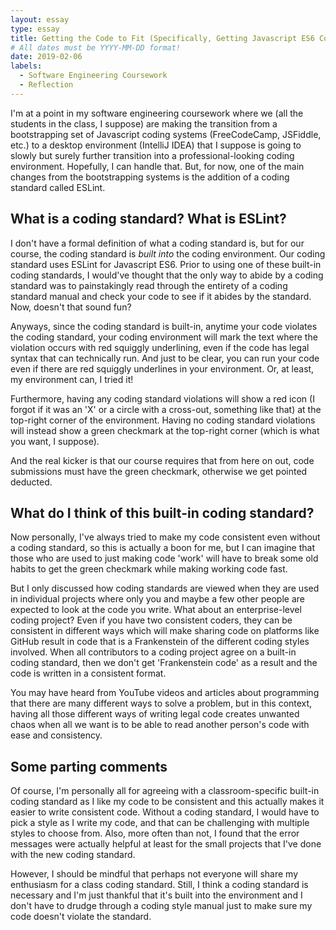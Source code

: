 ```yaml
---
layout: essay
type: essay
title: Getting the Code to Fit (Specifically, Getting Javascript ES6 Code to Fit an ESLint Coding Standard)
# All dates must be YYYY-MM-DD format!
date: 2019-02-06
labels:
  - Software Engineering Coursework
  - Reflection
---
```


I'm at a point in my software engineering coursework where we (all the students in the class, I suppose) are making the transition from a bootstrapping set of Javascript coding systems (FreeCodeCamp, JSFiddle, etc.) to a desktop environment (IntelliJ IDEA) that I suppose is going to slowly but surely further transition into a professional-looking coding environment.  Hopefully, I can handle that.  But, for now, one of the main changes from the bootstrapping systems is the addition of a coding standard called ESLint.

## What is a coding standard?  What is ESLint?
I don't have a formal definition of what a coding standard is, but for our course, the coding standard is _built into_ the coding environment.  Our coding standard uses ESLint for Javascript ES6.  Prior to using one of these built-in coding standards, I would've thought that the only way to abide by a coding standard was to painstakingly read through the entirety of a coding standard manual and check your code to see if it abides by the standard.  Now, doesn't that sound fun?

Anyways, since the coding standard is built-in, anytime your code violates the coding standard, your coding environment will mark the text where the violation occurs with red squiggly underlining, even if the code has legal syntax that can technically run.  And just to be clear, you can run your code even if there are red squiggly underlines in your environment.  Or, at least, my environment can, I tried it!

Furthermore, having any coding standard violations will show a red icon (I forgot if it was an 'X' or a circle with a cross-out, something like that) at the top-right corner of the environment.  Having no coding standard violations will instead show a green checkmark at the top-right corner (which is what you want, I suppose).

And the real kicker is that our course requires that from here on out, code submissions must have the green checkmark, otherwise we get pointed deducted.

## What do I think of this built-in coding standard?
Now personally, I've always tried to make my code consistent even without a coding standard, so this is actually a boon for me, but I can imagine that those who are used to just making code 'work' will have to break some old habits to get the green checkmark while making working code fast.

But I only discussed how coding standards are viewed when they are used in individual projects where only you and maybe a few other people are expected to look at the code you write.  What about an enterprise-level coding project?  Even if you have two consistent coders, they can be consistent in different ways which will make sharing code on platforms like GitHub result in code that is a Frankenstein of the different coding styles involved.  When all contributors to a coding project agree on a built-in coding standard, then we don't get 'Frankenstein code' as a result and the code is written in a consistent format.

You may have heard from YouTube videos and articles about programming that there are many different ways to solve a problem, but in this context, having all those different ways of writing legal code creates unwanted chaos when all we want is to be able to read another person's code with ease and consistency.

## Some parting comments
Of course, I'm personally all for agreeing with a classroom-specific built-in coding standard as I like my code to be consistent and this actually makes it easier to write consistent code.  Without a coding standard, I would have to pick a style as I write my code, and that can be challenging with multiple styles to choose from.  Also, more often than not, I found that the error messages were actually helpful at least for the small projects that I've done with the new coding standard.

However, I should be mindful that perhaps not everyone will share my enthusiasm for a class coding standard.  Still, I think a coding standard is necessary and I'm just thankful that it's built into the environment and I don't have to drudge through a coding style manual just to make sure my code doesn't violate the standard.

